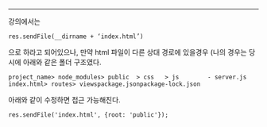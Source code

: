 ---

강의에서는

```
res.sendFile(__dirname + ‘index.html’)
```

으로 하라고 되어있으나, 만약 html 파일이 다른 상대 경로에 있을경우 (나의 경우는 당시에 아래와 같은 폴더 구조였다.

```
project_name> node_modules> public	> css	> js		- server.js	index.html> routes> viewspackage.jsonpackage-lock.json
```

아래와 같이 수정하면 접근 가능해진다.

```
res.sendFile('index.html', {root: 'public'});
```